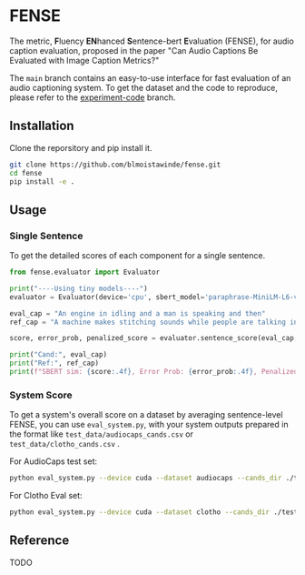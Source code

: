 # FENSE

The metric, **F**luency **EN**hanced **S**entence-bert **E**valuation (FENSE), for audio caption evaluation, proposed in the paper "Can Audio Captions Be Evaluated with Image Caption Metrics?"

The `main` branch contains an easy-to-use interface for fast evaluation of an audio captioning system. To get the dataset and the code to reproduce, please refer to the [experiment-code](https://github.com/blmoistawinde/fense/tree/experiment-code) branch.

## Installation

Clone the reporsitory and pip install it.

```bash
git clone https://github.com/blmoistawinde/fense.git
cd fense
pip install -e .
```

## Usage

### Single Sentence
To get the detailed scores of each component for a single sentence.

```python
from fense.evaluator import Evaluator

print("----Using tiny models----")
evaluator = Evaluator(device='cpu', sbert_model='paraphrase-MiniLM-L6-v2', echecker_model='echecker_clotho_audiocaps_tiny')

eval_cap = "An engine in idling and a man is speaking and then"
ref_cap = "A machine makes stitching sounds while people are talking in the background"

score, error_prob, penalized_score = evaluator.sentence_score(eval_cap, [ref_cap], return_error_prob=True)

print("Cand:", eval_cap)
print("Ref:", ref_cap)
print(f"SBERT sim: {score:.4f}, Error Prob: {error_prob:.4f}, Penalized score: {penalized_score:.4f}")
```

### System Score

To get a system's overall score on a dataset by averaging sentence-level FENSE, you can use `eval_system.py`, with your system outputs prepared in the format like `test_data/audiocaps_cands.csv` or `test_data/clotho_cands.csv` .

For AudioCaps test set:

```bash
python eval_system.py --device cuda --dataset audiocaps --cands_dir ./test_data/audiocaps_cands.csv
```

For Clotho Eval set:

```bash
python eval_system.py --device cuda --dataset clotho --cands_dir ./test_data/clotho_cands.csv
```

## Reference

TODO
